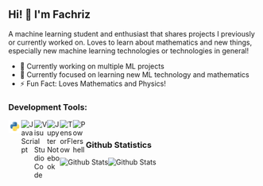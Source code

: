 ## Hi! 👋 I'm Fachriz

A machine learning student and enthusiast that shares projects I previously or currently worked on. Loves to learn about mathematics and new things, especially new machine learning technologies or technologies in general!

-   🔭 Currently working on multiple ML projects
-   🌱 Currently focused on learning new ML technology and mathematics
-   ⚡ Fun Fact: Loves Mathematics and Physics!

### Development Tools:

[<img align="left" alt="Python" width="26px" src="https://raw.githubusercontent.com/github/explore/80688e429a7d4ef2fca1e82350fe8e3517d3494d/topics/python/python.png" />][python]
[<img align="left" alt="JavaScript" width="26px" src="https://img.icons8.com/color/96/000000/javascript--v2.png" />][js]
[<img align="left" alt="Visual Studio Code" width="26px" src="https://img.icons8.com/color/96/000000/visual-studio-code-2019.png" />][vcs]
[<img align="left" alt="Jupyter Notebook" width="26px" src="https://img.icons8.com/fluency/96/000000/jupyter.png" />][jupyter]
[<img align="left" alt="TensorFlow" width="26px" src="https://seeklogo.com/images/T/tensorflow-logo-02FCED4F98-seeklogo.com.png" />][tensorflow]
<img align="left" alt="Powershell" width="26px" src="https://img.icons8.com/color/96/000000/powershell.png" />

<br />

### Github Statistics

<img align="left" alt="Github Stats" src="https://github-readme-stats.vercel.app/api?username=fachrizfx&show_icons=true&hide_border=true&theme=github_dark" />
<img align="left" alt="Github Stats" src="https://github-readme-stats.vercel.app/api/top-langs/?username=fachrizfx&show_icons=true&layout=compact&hide_border=true&theme=github_dark" />

<br />

[python]: https://python.org/
[js]: https://www.javascript.com/
[vcs]: https://en.wikipedia.org/wiki/Visual_Studio_Code
[jupyter]: https://en.wikipedia.org/wiki/Project_Jupyter
[tensorflow]: https://tensorflow.org

